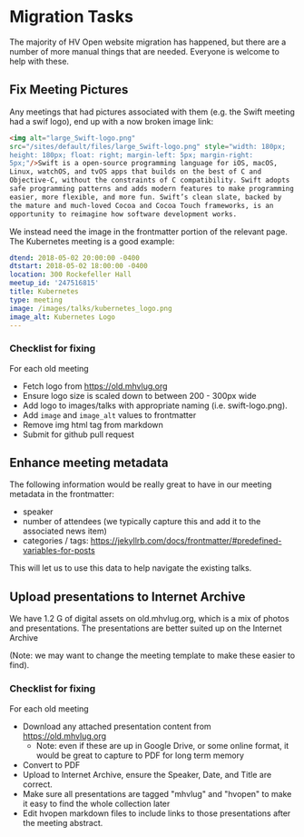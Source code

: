 # Migration Tasks #

The majority of HV Open website migration has happened, but there are
a number of more manual things that are needed. Everyone is welcome to
help with these.

## Fix Meeting Pictures ##

Any meetings that had pictures associated with them (e.g. the Swift
meeting had a swif logo), end up with a now broken image link:

```html
<img alt="large_Swift-logo.png"
src="/sites/default/files/large_Swift-logo.png" style="width: 180px;
height: 180px; float: right; margin-left: 5px; margin-right:
5px;"/>Swift is a open-source programming language for iOS, macOS,
Linux, watchOS, and tvOS apps that builds on the best of C and
Objective-C, without the constraints of C compatibility. Swift adopts
safe programming patterns and adds modern features to make programming
easier, more flexible, and more fun. Swift’s clean slate, backed by
the mature and much-loved Cocoa and Cocoa Touch frameworks, is an
opportunity to reimagine how software development works.

```

We instead need the image in the frontmatter portion of the relevant
page. The Kubernetes meeting is a good example:

``` yaml
dtend: 2018-05-02 20:00:00 -0400
dtstart: 2018-05-02 18:00:00 -0400
location: 300 Rockefeller Hall
meetup_id: '247516815'
title: Kubernetes
type: meeting
image: /images/talks/kubernetes_logo.png
image_alt: Kubernetes Logo
---

```

### Checklist for fixing

For each old meeting

* Fetch logo from https://old.mhvlug.org
* Ensure logo size is scaled down to between 200 - 300px wide
* Add logo to images/talks with appropriate naming
  (i.e. swift-logo.png).
* Add `image` and `image_alt` values to frontmatter
* Remove img html tag from markdown
* Submit for github pull request

## Enhance meeting metadata

The following information would be really great to have in our meeting
metadata in the frontmatter:

* speaker
* number of attendees (we typically capture this and add it to the
  associated news item)
* categories / tags:
  https://jekyllrb.com/docs/frontmatter/#predefined-variables-for-posts

This will let us to use this data to help navigate the existing
talks.

## Upload presentations to Internet Archive

We have 1.2 G of digital assets on old.mhvlug.org, which is a mix of
photos and presentations. The presentations are better suited up on
the Internet Archive

(Note: we may want to change the meeting template to make these easier
to find).

### Checklist for fixing

For each old meeting

* Download any attached presentation content from
  https://old.mhvlug.org
  * Note: even if these are up in Google Drive, or some online format,
    it would be great to capture to PDF for long term memory
* Convert to PDF
* Upload to Internet Archive, ensure the Speaker, Date, and Title are
  correct.
* Make sure all presentations are tagged "mhvlug" and "hvopen" to make
  it easy to find the whole collection later
* Edit hvopen markdown files to include links to those presentations
  after the meeting abstract.
